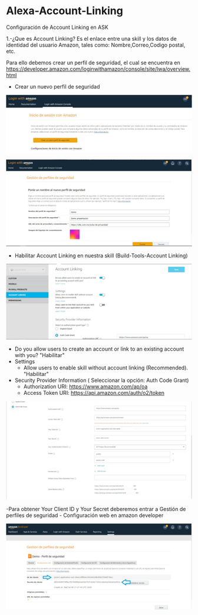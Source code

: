 # Alexa-Account-Linking
Configuración de Account Linking en ASK

1.-¿Que es Account Linking?
Es el enlace entre una skill y los datos de identidad del usuario Amazon, tales como: Nombre,Correo,Codigo postal, etc.

Para ello debemos crear un perfil de seguridad, el cual se encuentra en https://developer.amazon.com/loginwithamazon/console/site/lwa/overview.html

- Crear un nuevo perfil de seguridad

![Alt text](https://github.com/Oliv3rs/Alexa-Account-Linking/blob/master/imgs/LoginWithAmazon.JPG)

![Alt text](https://github.com/Oliv3rs/Alexa-Account-Linking/blob/master/imgs/perfilSeguridad.JPG)

- Habilitar Account Linking en nuestra skill (Build-Tools-Account Linking)

![Alt text](https://github.com/Oliv3rs/Alexa-Account-Linking/blob/master/imgs/accountLinking1.JPG)

  - Do you allow users to create an account or link to an existing account with you?    "Habilitar"
  - Settings
    - Allow users to enable skill without account linking (Recommended).   "Habilitar"
  - Security Provider Information ( Seleccionar la opción: Auth Code Grant)
      - Authorization URI:  https://www.amazon.com/ap/oa
      - Access Token URI:   https://api.amazon.com/auth/o2/token
      
![Alt text](https://github.com/Oliv3rs/Alexa-Account-Linking/blob/master/imgs/configAL.JPG)

-Para obtener Your Client ID y Your Secret deberemos entrar a Gestión de perfiles de seguridad - Configuración web en amazon developer

![Alt text](https://github.com/Oliv3rs/Alexa-Account-Linking/blob/master/imgs/id-secreto.JPG)
